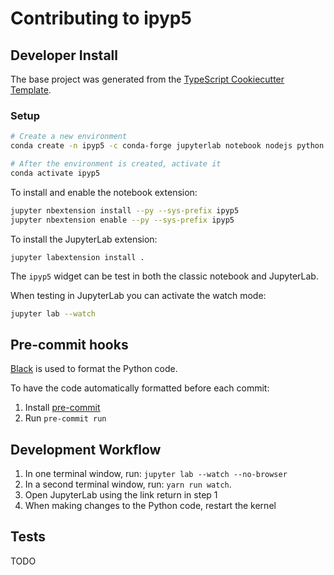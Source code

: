 # Contributing to ipyp5

## Developer Install

The base project was generated from the [TypeScript Cookiecutter Template](https://github.com/jupyter-widgets/widget-ts-cookiecutter).

### Setup

```bash
# Create a new environment
conda create -n ipyp5 -c conda-forge jupyterlab notebook nodejs python

# After the environment is created, activate it
conda activate ipyp5
```

To install and enable the notebook extension:

```bash
jupyter nbextension install --py --sys-prefix ipyp5
jupyter nbextension enable --py --sys-prefix ipyp5
```

To install the JupyterLab extension:

```
jupyter labextension install .
```

The `ipyp5` widget can be test in both the classic notebook and JupyterLab. 

When testing in JupyterLab you can activate the watch mode:

```bash
jupyter lab --watch
```

## Pre-commit hooks

[Black](https://github.com/ambv/black) is used to format the Python code.

To have the code automatically formatted before each commit:

1. Install [pre-commit](https://pre-commit.com/#install)
2. Run `pre-commit run`

## Development Workflow

1. In one terminal window, run: `jupyter lab --watch --no-browser`
2. In a second terminal window, run: `yarn run watch`.
3. Open JupyterLab using the link return in step 1
4. When making changes to the Python code, restart the kernel

## Tests

TODO
